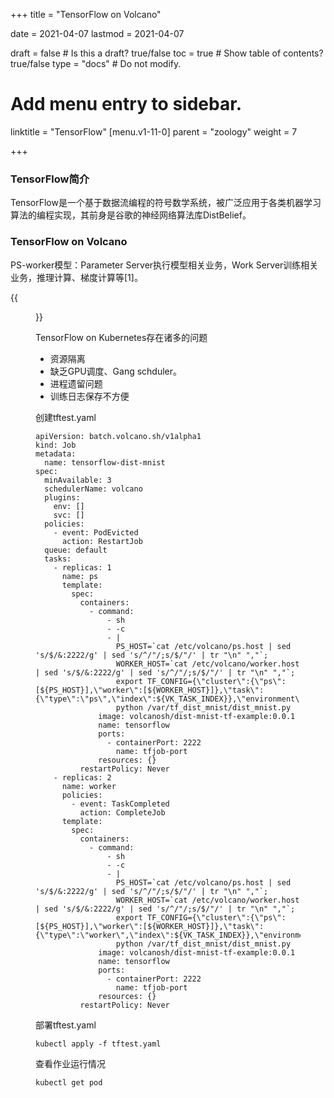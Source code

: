 +++
title =  "TensorFlow on Volcano"

date = 2021-04-07
lastmod = 2021-04-07

draft = false  # Is this a draft? true/false
toc = true  # Show table of contents? true/false
type = "docs"  # Do not modify.

# Add menu entry to sidebar.
linktitle = "TensorFlow"
[menu.v1-11-0]
  parent = "zoology"
  weight = 7

+++



### TensorFlow简介

TensorFlow是一个基于数据流编程的符号数学系统，被广泛应用于各类机器学习算法的编程实现，其前身是谷歌的神经网络算法库DistBelief。

### TensorFlow on Volcano

PS-worker模型：Parameter Server执行模型相关业务，Work Server训练相关业务，推理计算、梯度计算等[1]。

{{<figure library="1" src="ps-worker.png" title="ps-worker">}}

TensorFlow on Kubernetes存在诸多的问题

- 资源隔离
- 缺乏GPU调度、Gang schduler。
- 进程遗留问题
- 训练日志保存不方便

创建tftest.yaml

```
apiVersion: batch.volcano.sh/v1alpha1
kind: Job
metadata:
  name: tensorflow-dist-mnist
spec:
  minAvailable: 3
  schedulerName: volcano
  plugins:
    env: []
    svc: []
  policies:
    - event: PodEvicted
      action: RestartJob
  queue: default
  tasks:
    - replicas: 1
      name: ps
      template:
        spec:
          containers:
            - command:
                - sh
                - -c
                - |
                  PS_HOST=`cat /etc/volcano/ps.host | sed 's/$/&:2222/g' | sed 's/^/"/;s/$/"/' | tr "\n" ","`;
                  WORKER_HOST=`cat /etc/volcano/worker.host | sed 's/$/&:2222/g' | sed 's/^/"/;s/$/"/' | tr "\n" ","`;
                  export TF_CONFIG={\"cluster\":{\"ps\":[${PS_HOST}],\"worker\":[${WORKER_HOST}]},\"task\":{\"type\":\"ps\",\"index\":${VK_TASK_INDEX}},\"environment\":\"cloud\"};
                  python /var/tf_dist_mnist/dist_mnist.py
              image: volcanosh/dist-mnist-tf-example:0.0.1
              name: tensorflow
              ports:
                - containerPort: 2222
                  name: tfjob-port
              resources: {}
          restartPolicy: Never
    - replicas: 2
      name: worker
      policies:
        - event: TaskCompleted
          action: CompleteJob
      template:
        spec:
          containers:
            - command:
                - sh
                - -c
                - |
                  PS_HOST=`cat /etc/volcano/ps.host | sed 's/$/&:2222/g' | sed 's/^/"/;s/$/"/' | tr "\n" ","`;
                  WORKER_HOST=`cat /etc/volcano/worker.host | sed 's/$/&:2222/g' | sed 's/^/"/;s/$/"/' | tr "\n" ","`;
                  export TF_CONFIG={\"cluster\":{\"ps\":[${PS_HOST}],\"worker\":[${WORKER_HOST}]},\"task\":{\"type\":\"worker\",\"index\":${VK_TASK_INDEX}},\"environment\":\"cloud\"};
                  python /var/tf_dist_mnist/dist_mnist.py
              image: volcanosh/dist-mnist-tf-example:0.0.1
              name: tensorflow
              ports:
                - containerPort: 2222
                  name: tfjob-port
              resources: {}
          restartPolicy: Never
```

部署tftest.yaml

```
kubectl apply -f tftest.yaml
```

查看作业运行情况

```
kubectl get pod
```